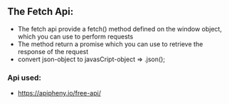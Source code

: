 ## The Fetch Api:

- The fetch api provide a fetch() method defined on the window object, which you can use to perform requests
- The method return a promise which you can use to retrieve the response of the request
- convert json-object to javasCript-object => .json();

### Api used:

- https://apipheny.io/free-api/
